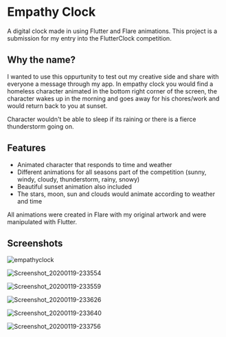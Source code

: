 # Empathy Clock

A digital clock made in using Flutter and Flare animations. This project is a submission for my entry into the FlutterClock competition. 

## Why the name?

I wanted to use this oppurtunity to test out my creative side and share with everyone a message through my app. In empathy clock you would find a homeless character animated in the bottom right corner of the screen, the character wakes up in the morning and goes away for his chores/work and would return back to you at sunset. 

Character wouldn't be able to sleep if its raining or there is a fierce thunderstorm going on.

## Features

- Animated character that responds to time and weather
- Different animations for all seasons part of the competition (sunny, windy, cloudy, thunderstorm, rainy, snowy)
- Beautiful sunset animation also included
- The stars, moon, sun and clouds would animate according to weather and time

All animations were created in Flare with my original artwork and were manipulated with Flutter.

## Screenshots
![empathyclock](https://user-images.githubusercontent.com/26625526/72686969-81705580-3b1b-11ea-98fb-08e6c9e5181a.jpg)

![Screenshot_20200119-233554](https://user-images.githubusercontent.com/26625526/72686971-81705580-3b1b-11ea-86b4-2a1881ad90bd.jpg)

![Screenshot_20200119-233559](https://user-images.githubusercontent.com/26625526/72686972-8208ec00-3b1b-11ea-940f-6a0b72d2dbb1.jpg)

![Screenshot_20200119-233626](https://user-images.githubusercontent.com/26625526/72686973-82a18280-3b1b-11ea-9a39-026998135ffe.jpg)

![Screenshot_20200119-233640](https://user-images.githubusercontent.com/26625526/72686974-82a18280-3b1b-11ea-9564-46e86311eb02.jpg)

![Screenshot_20200119-233756](https://user-images.githubusercontent.com/26625526/72686975-833a1900-3b1b-11ea-91a8-58e93f11f96c.jpg)
